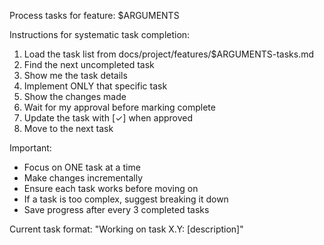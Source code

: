 Process tasks for feature: $ARGUMENTS

Instructions for systematic task completion:

1. Load the task list from docs/project/features/$ARGUMENTS-tasks.md
2. Find the next uncompleted task
3. Show me the task details
4. Implement ONLY that specific task
5. Show the changes made
6. Wait for my approval before marking complete
7. Update the task with [✓] when approved
8. Move to the next task

Important:
- Focus on ONE task at a time
- Make changes incrementally
- Ensure each task works before moving on
- If a task is too complex, suggest breaking it down
- Save progress after every 3 completed tasks

Current task format:
"Working on task X.Y: [description]"